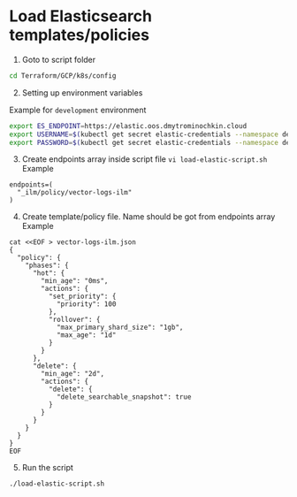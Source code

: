 # Load Elasticsearch templates/policies

1. Goto to script folder
```bash
cd Terraform/GCP/k8s/config
```
2. Setting up environment variables

Example for `development` environment
```bash
export ES_ENDPOINT=https://elastic.oos.dmytrominochkin.cloud
export USERNAME=$(kubectl get secret elastic-credentials --namespace default -o jsonpath='{.data.username}' | base64 -d)
export PASSWORD=$(kubectl get secret elastic-credentials --namespace default -o jsonpath='{.data.password}' | base64 -d)
```
3. Create endpoints array inside script file `vi load-elastic-script.sh`
Example
```vi
endpoints=(
  "_ilm/policy/vector-logs-ilm"
)
```
4. Create template/policy file. Name should be got from endpoints array
Example
```
cat <<EOF > vector-logs-ilm.json
{
  "policy": {
    "phases": {
      "hot": {
        "min_age": "0ms",
        "actions": {
          "set_priority": {
            "priority": 100
          },
          "rollover": {
            "max_primary_shard_size": "1gb",
            "max_age": "1d"
          }
        }
      },
      "delete": {
        "min_age": "2d",
        "actions": {
          "delete": {
            "delete_searchable_snapshot": true
          }
        }
      }
    }
  }
}
EOF
```

5. Run the script
```bash
./load-elastic-script.sh
```


